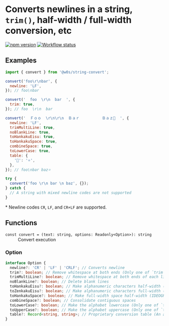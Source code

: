 # Converts newlines in a string, `trim()`, half-width / full-width conversion, etc

[![npm version](https://badge.fury.io/js/%40w0s%2Fstring-convert.svg)](https://www.npmjs.com/package/@w0s/string-convert)
[![Workflow status](https://github.com/SaekiTominaga/js-library/actions/workflows/package-string-convert.yml/badge.svg)](https://github.com/SaekiTominaga/js-library/actions/workflows/package-string-convert.yml)

## Examples

```JavaScript
import { convert } from '@w0s/string-convert';

convert('foo\r\nbar', {
  newline: 'LF',
}); // foo\nbar

convert('  foo  \r\n  bar  ', {
  trim: true,
}); // foo  \r\n  bar

convert('  Ｆｏｏ  \r\n\r\n  Ｂａｒ　　　　　　Ｂａｚ💖  ', {
  newline: 'LF',
  trimMultiLine: true,
  noBlankLine: true,
  toHankakuEisu: true,
  toHankakuSpace: true,
  combineSpace: true,
  toLowerCase: true,
  table: {
    '💖': '⭐',
  },
}); // foo\nbar baz⭐

try {
  convert('foo \r\n bar \n baz', {});
} catch {
  // A string with mixed newline codes are not supported
}

```

\* Newline codes `CR`, `LF`, and `CR+LF` are supported.

## Functions

<dl>
<dt><code>const convert = (text: string, options: Readonly&lt;Option&gt;): string</code></dt>
<dd>Convert execution</dd>
</dl>

### Option

```TypeScript
interface Option {
  newline?: 'CR' | 'LF' | 'CRLF'; // Converts newline
  trim?: boolean; // Remove whitespace at both ends (Only one of `trim` and `trimMultiLine` can be specified)
  trimMultiLine?: boolean; // Remove whitespace at both ends of each line (Only one of `trim` and `trimMultiLine` can be specified)
  noBlankLine?: boolean; // Delete blank lines
  toHankakuEisu?: boolean; // Make alphanumeric characters half-width (Only one of `toHankakuEisu` and toZenkakuEisu` can be specified)
  toZenkakuEisu?: boolean; // Make alphanumeric characters full-width (Only one of `toHankakuEisu` and toZenkakuEisu` can be specified)
  toHankakuSpace?: boolean; // Make full-width space half-width (IDEOGRAPHIC SPACE: U+3000 → SPACE: U+0020)
  combineSpace?: boolean; // Consolidate contiguous spaces
  toLowerCase?: boolean; // Make the alphabet lowercase (Only one of `toLowerCase` and `toUpperCase` can be specified)
  toUpperCase?: boolean; // Make the alphabet uppercase (Only one of `toLowerCase` and `toUpperCase` can be specified)
  table?: Record<string, string>; // Proprietary conversion table (An associative array that specifies the character string before conversion as the key and the character string after conversion as the value)
}
```
